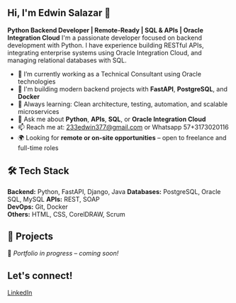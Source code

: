 ## Hi, I'm Edwin Salazar 👋


 **Python Backend Developer | Remote-Ready | SQL & APIs | Oracle Integration Cloud**
I'm a passionate developer focused on backend development with Python. I have experience building RESTful APIs, integrating enterprise systems using Oracle Integration Cloud, and managing relational databases with SQL.

- 🔭 I’m currently working as a Technical Consultant using Oracle technologies
- 🌱 I'm building modern backend projects with **FastAPI**, **PostgreSQL**, and **Docker**
- 🧠 Always learning: Clean architecture, testing, automation, and scalable microservices
- 💬 Ask me about **Python**, **APIs**, **SQL**, or **Oracle Integration Cloud**
- 📫 Reach me at: [233edwin377@gmail.com](mailto:233edwin377@gmail.com) or Whatsapp 57+3173020116
- 🌍 Looking for **remote or on-site opportunities** – open to freelance and full-time roles

## 🛠️ Tech Stack

**Backend:** Python, FastAPI, Django, Java
**Databases:** PostgreSQL, Oracle SQL, MySQL
**APIs:** REST, SOAP  
**DevOps:** Git, Docker  
**Others:** HTML, CSS, CorelDRAW, Scrum  

## 📂 Projects
🚧 *Portfolio in progress – coming soon!*

## Let's connect!
[LinkedIn](https://www.linkedin.com/in/edwin-salazar-579490321/)


